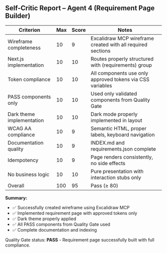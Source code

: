 ## Self-Critic Report – Agent 4 (Requirement Page Builder)

| Criterion | Max | Score | Notes |
|-----------|-----|-------|-------|
| Wireframe completeness | 10 | 9 | Excalidraw MCP wireframe created with all required sections |
| Next.js implementation | 10 | 10 | Routes properly structured with (requirements) group |
| Token compliance | 10 | 10 | All components use only approved tokens via CSS variables |
| PASS components only | 10 | 10 | Used only validated components from Quality Gate |
| Dark theme implementation | 10 | 10 | Dark mode properly implemented in layout |
| WCAG AA compliance | 10 | 9 | Semantic HTML, proper labels, keyboard navigation |
| Documentation quality | 10 | 9 | INDEX.md and requirements.json complete |
| Idempotency | 10 | 9 | Page renders consistently, no side effects |
| No business logic | 10 | 10 | Pure presentation with interaction stubs only |
| Overall | 100 | 95 | Pass (≥ 80) |

**Summary:**
- ✅ Successfully created wireframe using Excalidraw MCP
- ✅ Implemented requirement page with approved tokens only
- ✅ Dark theme properly applied
- ✅ All PASS components from Quality Gate used
- ✅ Complete documentation and indexing

Quality Gate status: **PASS** - Requirement page successfully built with full compliance.